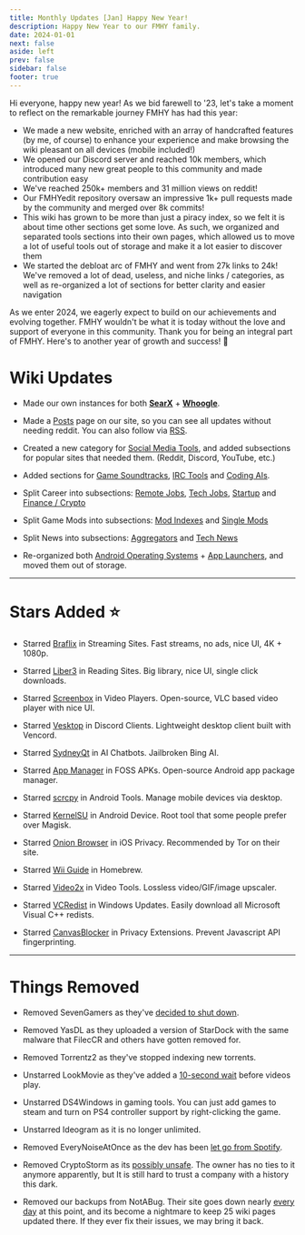 ```yaml
---
title: Monthly Updates [Jan] Happy New Year!
description: Happy New Year to our FMHY family.
date: 2024-01-01
next: false
aside: left
prev: false
sidebar: false
footer: true
---
```


<Post authors="['nbats', 'zinklog', 'Q', 'Kai', 'taskylizard']"></Post>

Hi everyone, happy new year! As we bid farewell to '23, let's take a moment to
reflect on the remarkable journey FMHY has had this year:

- We made a new website, enriched with an array of handcrafted features (by me,
  of course) to enhance your experience and make browsing the wiki pleasant on
  all devices (mobile included!)
- We opened our Discord server and reached 10k members, which introduced many
  new great people to this community and made contribution easy
- We've reached 250k+ members and 31 million views on reddit!
- Our FMHYedit repository oversaw an impressive 1k+ pull requests made by the
  community and merged over 8k commits!
- This wiki has grown to be more than just a piracy index, so we felt it is about
  time other sections get some love. As such, we organized and separated tools
  sections into their own pages, which allowed us to move a lot of useful tools
  out of storage and make it a lot easier to discover them
- We started the debloat arc of FMHY and went from 27k links to 24k! We've
  removed a lot of dead, useless, and niche links / categories, as well as
  re-organized a lot of sections for better clarity and easier navigation

As we enter 2024, we eagerly expect to build on our achievements and
evolving together. FMHY wouldn't be what it is today without the love and
support of everyone in this community. Thank you for being an integral part of
FMHY. Here's to another year of growth and success! 💙

# Wiki Updates

- Made our own instances for both **[SearX](https://searx.fmhy.net/)** +
  **[Whoogle](https://whoogle.fmhy.net/)**.

- Made a [Posts](/posts) page on our site, so you can see all
  updates without needing reddit. You can also follow via
  [RSS](/feed.rss).

- Created a new category for
  [Social Media Tools](/social-media-tools), and added
  subsections for popular sites that needed them. (Reddit, Discord, YouTube,
  etc.)

- Added sections for
  [Game Soundtracks](/audiopiracyguide#game-soundtracks),
  [IRC Tools](/downloadpiracyguide#irc-tools) and
  [Coding AIs](/devtools#coding-ais).

- Split Career into subsections:
  [Remote Jobs](/miscguide#remote-jobs),
  [Tech Jobs](/miscguide#tech-jobs),
  [Startup](/miscguide#startup) and
  [Finance / Crypto](/miscguide#finance-crypto)

- Split Game Mods into subsections:
  [Mod Indexes](/gamingpiracyguide#mod-indexes) and
  [Single Mods](/gamingpiracyguide#game-mods)

- Split News into subsections:
  [Aggregators](/miscguide#aggregators) and
  [Tech News](/miscguide#tech-news)

- Re-organized both
  [Android Operating Systems](/android-iosguide#operating-systems) +
  [App Launchers](/android-iosguide#app-launchers), and moved
  them out of storage.

---

# Stars Added ⭐

- Starred [Braflix](/videopiracyguide#streaming-sites) in
  Streaming Sites. Fast streams, no ads, nice UI, 4K + 1080p.

- Starred [Liber3](/readingpiracyguide#ebooks) in Reading Sites.
  Big library, nice UI, single click downloads.

- Starred [Screenbox](/video-tools#video-players) in Video
  Players. Open-source, VLC based video player with nice UI.

- Starred [Vesktop](/social-media-tools#discord-clients) in
  Discord Clients. Lightweight desktop client built with Vencord.

- Starred [SydneyQt](/ai#proprietary-llms) in AI Chatbots.
  Jailbroken Bing AI.

- Starred [App Manager](/android-iosguide#foss-apks) in FOSS
  APKs. Open-source Android app package manager.

- Starred [scrcpy](/android-iosguide#android-device) in Android
  Tools. Manage mobile devices via desktop.

- Starred [KernelSU](/android-iosguide#android-device) in
  Android Device. Root tool that some people prefer over Magisk.

- Starred [Onion Browser](/android-iosguide#ios-privacy) in iOS
  Privacy. Recommended by Tor on their site.

- Starred [Wii Guide](/gamingpiracyguide#homebrew) in Homebrew.

- Starred [Video2x](/video-tools#video-tools-1) in Video Tools.
  Lossless video/GIF/image upscaler.

- Starred [VCRedist](/system-tools#windows-updates) in Windows
  Updates. Easily download all Microsoft Visual C++ redists.

- Starred [CanvasBlocker](/adblockvpnguide#privacy-extensions)
  in Privacy Extensions. Prevent Javascript API fingerprinting.

---

# Things Removed

- Removed SevenGamers as they've
  [decided to shut down](https://i.imgur.com/C5sgVqI.png).

- Removed YasDL as they uploaded a version of StarDock with the same malware
  that FilecCR and others have gotten removed for.

- Removed Torrentz2 as they've stopped indexing new torrents.

- Unstarred LookMovie as they've added a
  [10-second wait](https://i.imgur.com/I0D9Hyt.png) before videos play.

- Unstarred DS4Windows in gaming tools. You can just add games to steam and turn
  on PS4 controller support by right-clicking the game.

- Unstarred Ideogram as it is no longer unlimited.

- Removed EveryNoiseAtOnce as the dev has been
  [let go from Spotify](https://i.imgur.com/AaIrcAc.png).

- Removed CryptoStorm as its [possibly unsafe](https://i.imgur.com/VDlSY1T.png).
  The owner has no ties to it anymore apparently, but It is still hard to trust a
  company with a history this dark.

- Removed our backups from NotABug. Their site goes down nearly
  [every day](https://i.imgur.com/Vx8Ou68.png) at this point, and its become a
  nightmare to keep 25 wiki pages updated there. If they ever fix their issues,
  we may bring it back.
